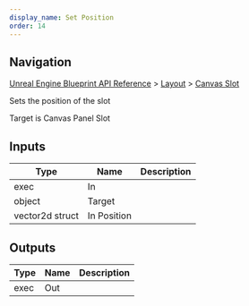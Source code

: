 ```yaml
---
display_name: Set Position
order: 14
---
```

## Navigation

[Unreal Engine Blueprint API Reference](https://dev.epicgames.com/documentation/en-us/unreal-engine/BlueprintAPI) > [Layout](https://dev.epicgames.com/documentation/en-us/unreal-engine/BlueprintAPI/Layout) > [Canvas Slot](https://dev.epicgames.com/documentation/en-us/unreal-engine/BlueprintAPI/Layout/CanvasSlot)

Sets the position of the slot

Target is Canvas Panel Slot

## Inputs

| Type | Name | Description |
| --- | --- | --- |
| exec | In |  |
| object | Target |  |
| vector2d struct | In Position |  |

## Outputs

| Type | Name | Description |
| --- | --- | --- |
| exec | Out |  |
